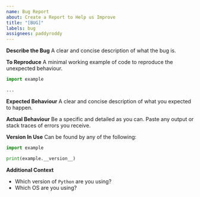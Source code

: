 ```yaml
---
name: Bug Report
about: Create a Report to Help us Improve
title: "[BUG]"
labels: bug
assignees: paddyroddy
---
```


**Describe the Bug**
A clear and concise description of what the bug is.

**To Reproduce**
A minimal working example of code to reproduce the unexpected behaviour.

```python
import example

...
```

**Expected Behaviour**
A clear and concise description of what you expected to happen.

**Actual Behaviour**
Be a specific and detailed as you can. Paste any output or stack traces of
errors you receive.

**Version In Use**
Can be found by any of the following:

```python
import example

print(example.__version__)
```

**Additional Context**

- Which version of `Python` are you using?
- Which OS are you using?
